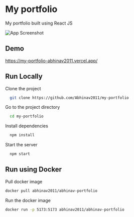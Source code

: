# My portfolio

My portfolio built using React JS

![App Screenshot](src/assets/githubImage.jpg)

## Demo

https://my-portfolio-abhinav2011.vercel.app/


## Run Locally

Clone the project

```bash
  git clone https://github.com/Abhinav2011/my-portfolio
```

Go to the project directory

```bash
  cd my-portfolio
```

Install dependencies

```bash
  npm install
```

Start the server

```bash
  npm start
```

## Run using Docker

Pull docker image

```bash
docker pull abhinav2011/abhinav-portfolio
```

Run the docker image

```bash
docker run -p 5173:5173 abhinav2011/abhinav-portfolio
```
